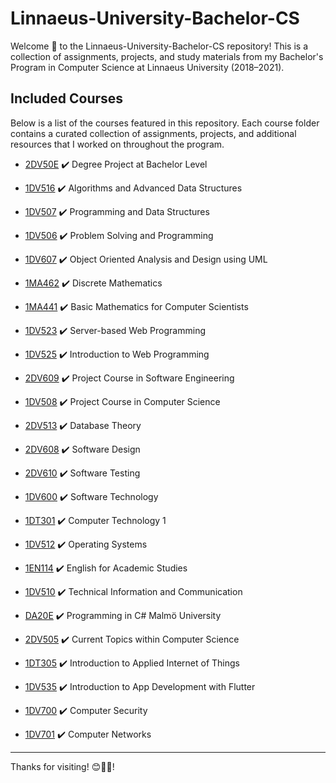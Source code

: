 # Linnaeus-University-Bachelor-CS

Welcome 👋 to the Linnaeus-University-Bachelor-CS repository! This is a collection of assignments, projects, and study materials from my Bachelor's Program in Computer Science at Linnaeus University (2018–2021).

## Included Courses

Below is a list of the courses featured in this repository. Each course folder contains a curated collection of assignments, projects, and additional resources that I worked on throughout the program.


<!-- * [2DV50E](https://www.diva-portal.org/smash/record.jsf?dswid=3786&pid=diva2%3A1599824&c=1&searchType=SIMPLE&language=en&query=rashed+qazizada&af=%5B%5D&aq=%5B%5B%5D%5D&aq2=%5B%5B%5D%5D&aqe=%5B%5D&noOfRows=50&sortOrder=author_sort_asc&sortOrder2=title_sort_asc&onlyFullText=false&sf=all) :heavy_check_mark: Degree Project at Bachelor Level -->


<!-- - [Language and Logic](https://github.com/rqkohistani/1DV517) :x: 1DV517 -->
<!-- - [Software Architectures](https://github.com/rqkohistani/2DV604) :x: 2DV604 -->
* [2DV50E](https://www.diva-portal.org/smash/record.jsf?dswid=3786&pid=diva2%3A1599824&c=1&searchType=SIMPLE&language=en&query=rashed+qazizada&af=%5B%5D&aq=%5B%5D&aq2=%5B%5D&aqe=%5B%5D&noOfRows=50&sortOrder=author_sort_asc&sortOrder2=title_sort_asc&onlyFullText=false&sf=all) :heavy_check_mark: Degree Project at Bachelor Level

* [1DV516](https://github.com/rqkohistani/1DV516) :heavy_check_mark: Algorithms and Advanced Data Structures

* [1DV507](https://github.com/rqkohistani/1DV507) :heavy_check_mark: Programming and Data Structures

* [1DV506](https://github.com/rqkohistani/1DV506) :heavy_check_mark: Problem Solving and Programming

* [1DV607](https://github.com/rqkohistani/1DV607) :heavy_check_mark: Object Oriented Analysis and Design using UML

* [1MA462](https://github.com/rqkohistani/mathematics/blob/main/syllabus-1MA462-1.pdf) :heavy_check_mark: Discrete Mathematics

* [1MA441](https://github.com/rqkohistani/mathematics/blob/main/syllabus-1MA441-4.pdf) :heavy_check_mark: Basic Mathematics for Computer Scientists

* [1DV523](https://github.com/rqkohistani/1DV523) :heavy_check_mark: Server-based Web Programming

* [1DV525](https://github.com/rqkohistani/1DV525) :heavy_check_mark: Introduction to Web Programming

* [2DV609](https://github.com/rqkohistani/2DV609) :heavy_check_mark: Project Course in Software Engineering

* [1DV508](https://github.com/rqkohistani/mathematics/blob/main/syllabus-1DV508-4.pdf) :heavy_check_mark: Project Course in Computer Science

* [2DV513](https://github.com/rqkohistani/2DV513) :heavy_check_mark: Database Theory

* [2DV608](https://github.com/rqkohistani/2DV608) :heavy_check_mark: Software Design

* [2DV610](https://github.com/rqkohistani/2DV610) :heavy_check_mark: Software Testing

* [1DV600](https://github.com/rqkohistani/1DV600) :heavy_check_mark: Software Technology

* [1DT301](https://github.com/rqkohistani/1DT301) :heavy_check_mark: Computer Technology 1

* [1DV512](https://github.com/rqkohistani/1DV512) :heavy_check_mark: Operating Systems

* [1EN114](https://github.com/rqkohistani/mathematics/blob/main/syllabus-1EN114-1.pdf) :heavy_check_mark: English for Academic Studies

* [1DV510](https://github.com/rqkohistani/1DV510) :heavy_check_mark: Technical Information and Communication

* [DA20E](https://utbildningsinfo.mau.se/kurs/kursplan/da204e/20212) :heavy_check_mark: Programming in C# Malmö University

* [2DV505](https://github.com/rqkohistani/2DV505) :heavy_check_mark: Current Topics within Computer Science

* [1DT305](https://github.com/rqkohistani/1DT305_Pico_W_DHT11_WeatherStation) :heavy_check_mark: Introduction to Applied Internet of Things

* [1DV535](https://github.com/rqkohistani/1DV535-Flutter) :heavy_check_mark: Introduction to App Development with Flutter

* [1DV700](https://github.com/rqkohistani/1DV700) :heavy_check_mark: Computer Security

* [1DV701](https://github.com/rqkohistani/1DV701) :heavy_check_mark: Computer Networks

---

Thanks for visiting! 😊🧭✨!
